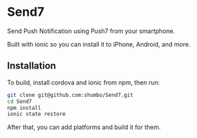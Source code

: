 Send7
===

Send Push Notification using Push7 from your smartphone.

Built with ionic so you can install it to iPhone, Android, and more.

## Installation

To build, install cordova and ionic from npm, then run:

```bash
git clone git@github.com:shumbo/Send7.git
cd Send7
npm install
ionic state restore
```

After that, you can add platforms and build it for them.

